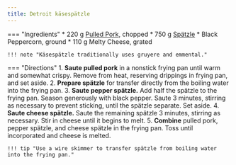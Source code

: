 ```yaml
---
title: Detroit käsespätzle
---
```


=== "Ingredients"
    * 220 g [Pulled Pork](../../references/techniques/pulled-pork.md), chopped
    * 750 g [Spätzle](../pasta/spaetzle.md)
    * Black Peppercorn, ground
    * 110 g Melty Cheese, grated

    !!! note "Käsespätzle traditionally uses gruyere and emmental."

=== "Directions"
    1. **Saute pulled pork** in a nonstick frying pan until warm and somewhat crispy. Remove from heat, reserving drippings in frying pan, and set aside.
    2. **Prepare spätzle** for transfer directly from the boiling water into the frying pan.
    3. **Saute pepper spätzle.** Add half the spätzle to the frying pan. Season generously with black pepper. Saute 3 minutes, stirring as necessary to prevent sticking, until the spätzle separate. Set aside.
    4. **Saute cheese spätzle.** Saute the remaining spätzle 3 minutes, stirring as necessary. Stir in cheese until it begins to melt.
    5. **Combine** pulled pork, pepper spätzle, and cheese spätzle in the frying pan. Toss until incorporated and cheese is melted.

    !!! tip "Use a wire skimmer to transfer spätzle from boiling water into the frying pan."
